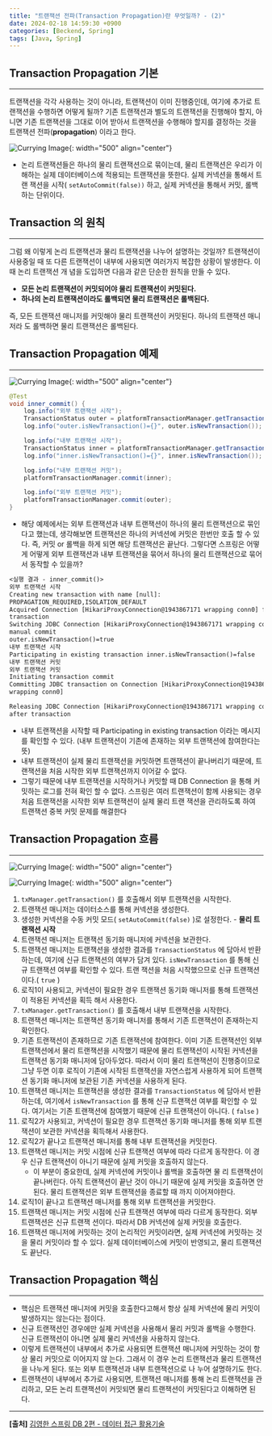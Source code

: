 ```yaml
---
title: "트랜잭션 전파(Transaction Propagation)란 무엇일까? - (2)"
date: 2024-02-18 14:59:30 +0900
categories: [Beckend, Spring]
tags: [Java, Spring]
---
```


## Transaction Propagation 기본

---

트랜잭션을 각각 사용하는 것이 아니라, 트랜잭션이 이미 진행중인데, 여기에 추가로 트랜잭션을 수행하면 어떻게 될까?
기존 트랜잭션과 별도의 트랜잭션을 진행해야 할지, 아니면 기존 트랜잭션을 그대로 이어 받아서 트랜잭션을 수행해야 할지를 결정하는 것을 트랜잭션 전파(**propagation**) 이라고 한다.

![Currying Image](/assets/img/post_img/coding/spring/transaction/transaction_propagation_2_1.png){: width="500" align="center"}

- 논리 트랜잭션들은 하나의 물리 트랜잭션으로 묶이는데, 물리 트랜잭션은 우리가 이해하는 실제 데이터베이스에 적용되는 트랜잭션을 뜻한다. 실제 커넥션을 통해서 트랜 잭션을 시작( `setAutoCommit(false))` 하고, 실제 커넥션을 통해서 커밋, 롤백하는 단위이다.

## Transaction 의 원칙

---

그럼 왜 이렇게 논리 트랜잭션과 물리 트랜잭션을 나누어 설명하는 것일까?
트랜잭션이 사용중일 때 또 다른 트랜잭션이 내부에 사용되면 여러가지 복잡한 상황이 발생한다. 이때 논리 트랜잭션 개 념을 도입하면 다음과 같은 단순한 원칙을 만들 수 있다.

- **모든 논리 트랜잭션이 커밋되어야 물리 트랜잭션이 커밋된다.**
- **하나의 논리 트랜잭션이라도 롤백되면 물리 트랜잭션은 롤백된다.**

즉, 모든 트랜잭션 매니저를 커밋해야 물리 트랜잭션이 커밋된다. 하나의 트랜잭션 매니저라 도 롤백하면 물리 트랜잭션은 롤백된다.

## Transaction Propagation 예제

---

![Currying Image](/assets/img/post_img/coding/spring/transaction/transaction_propagation_2_2.png){: width="500" align="center"}

```java
@Test
void inner_commit() {
	log.info("외부 트랜잭션 시작");
	TransactionStatus outer = platformTransactionManager.getTransaction(new DefaultTransactionAttribute());
	log.info("outer.isNewTransaction()={}", outer.isNewTransaction()); // true

	log.info("내부 트랜잭션 시작");
	TransactionStatus inner = platformTransactionManager.getTransaction(new DefaultTransactionAttribute());
	log.info("inner.isNewTransaction()={}", inner.isNewTransaction()); // false

	log.info("내부 트랜잭션 커밋");
	platformTransactionManager.commit(inner);

	log.info("외부 트랜잭션 커밋");
	platformTransactionManager.commit(outer);
}
```

- 해당 예제에서는 외부 트랜잭션과 내부 트랜잭션이 하나의 물리 트랜잭션으로 묶인다고 했는데, 생각해보면 트랜잭션은 하나의 커넥션에 커밋은 한번만 호출 할 수 있다. 즉, 커밋 or 롤백을 하게 되면 해당 트랜잭션은 끝난다.
  그렇다면 스프링은 어떻게 어떻게 외부 트랜잭션과 내부 트랜잭션을 묶어서 하나의 물리 트랜잭션으로 묶어서 동작할 수 있을까?

```txt
<실행 결과 - inner_commit()>
외부 트랜잭션 시작
Creating new transaction with name [null]:
PROPAGATION_REQUIRED,ISOLATION_DEFAULT
Acquired Connection [HikariProxyConnection@1943867171 wrapping conn0] for JDBC
transaction
Switching JDBC Connection [HikariProxyConnection@1943867171 wrapping conn0] to
manual commit
outer.isNewTransaction()=true
내부 트랜잭션 시작
Participating in existing transaction inner.isNewTransaction()=false
내부 트랜잭션 커밋
외부 트랜잭션 커밋
Initiating transaction commit
Committing JDBC transaction on Connection [HikariProxyConnection@1943867171
wrapping conn0]

Releasing JDBC Connection [HikariProxyConnection@1943867171 wrapping conn0]
after transaction
```

- 내부 트랜잭션을 시작할 때 Participating in existing transaction 이라는 메시지를 확인할 수 있다.
  (내부 트랜잭션이 기존에 존재하는 외부 트랜잭션에 참여한다는 뜻)
- 내부 트랜잭션이 실제 물리 트랜잭션을 커밋하면 트랜잭션이 끝나버리기 때문에, 트랜잭션을 처음 시작한 외부 트랜잭션까지 이어갈 수 없다.
- 그렇기 때문에 내부 트랜잭션을 시작하거나 커밋할 때 DB Connection 을 통해 커밋하는 로그를 전혀 확인 할 수 없다.
  스프링은 여러 트랜잭션이 함께 사용되는 경우 처음 트랜잭션을 시작한 외부 트랜잭션이 실제 물리 트랜 잭션을 관리하도록 하여 트랜잭션 중복 커밋 문제를 해결한다

## Transaction Propagation 흐름

---

![Currying Image](/assets/img/post_img/coding/spring/transaction/transaction_propagation_2_3.png){: width="500" align="center"}

![Currying Image](/assets/img/post_img/coding/spring/transaction/transaction_propagation_2_4.png){: width="500" align="center"}

1. `txManager.getTransaction()` 를 호출해서 외부 트랜잭션을 시작한다.
2. 트랜잭션 매니저는 데이터소스를 통해 커넥션을 생성한다.
3. 생성한 커넥션을 수동 커밋 모드( `setAutoCommit(false)` )로 설정한다. - **물리 트랜잭션 시작**
4. 트랜잭션 매니저는 트랜잭션 동기화 매니저에 커넥션을 보관한다.
5. 트랜잭션 매니저는 트랜잭션을 생성한 결과를 `TransactionStatus` 에 담아서 반환하는데, 여기에 신규
   트랜잭션의 여부가 담겨 있다. `isNewTransaction` 를 통해 신규 트랜잭션 여부를 확인할 수 있다. 트랜
   잭션을 처음 시작했으므로 신규 트랜잭션이다.( `true` )
6. 로직1이 사용되고, 커넥션이 필요한 경우 트랜잭션 동기화 매니저를 통해 트랜잭션이 적용된 커넥션을 획득
   해서 사용한다.
7. `txManager.getTransaction()` 를 호출해서 내부 트랜잭션을 시작한다.
8. 트랜잭션 매니저는 트랜잭션 동기화 매니저를 통해서 기존 트랜잭션이 존재하는지 확인한다.
9. 기존 트랜잭션이 존재하므로 기존 트랜잭션에 참여한다. 이미 기존 트랜잭션인 외부 트랜잭션에서 물리 트랜잭션을 시작했기 때문에 물리 트랜잭션이 시작된 커넥션을 트랜잭션 동기화 매니저에 담아두었다.
   따라서 이미 물리 트랜잭션이 진행중이므로 그냥 두면 이후 로직이 기존에 시작된 트랜잭션을 자연스럽게 사용하게 되어 트랜잭션 동기화 매니저에 보관된 기존 커넥션을 사용하게 된다.
10. 트랜잭션 매니저는 트랜잭션을 생성한 결과를 `TransactionStatus` 에 담아서 반환하는데, 여기에서 `isNewTransaction` 를 통해 신규 트랜잭션 여부를 확인할 수 있다. 여기서는 기존 트랜잭션에 참여했기 때문에 신규 트랜잭션이 아니다. ( `false` )
11. 로직2가 사용되고, 커넥션이 필요한 경우 트랜잭션 동기화 매니저를 통해 외부 트랜잭션이 보관한 커넥션을 획득해서 사용한다.
12. 로직2가 끝나고 트랜잭션 매니저를 통해 내부 트랜잭션을 커밋한다.
13. 트랜잭션 매니저는 커밋 시점에 신규 트랜잭션 여부에 따라 다르게 동작한다. 이 경우 신규 트랜잭션이 아니기 때문에 실제 커밋을 호출하지 않는다.
    - 이 부분이 중요한데, 실제 커넥션에 커밋이나 롤백을 호출하면 물 리 트랜잭션이 끝나버린다. 아직 트랜잭션이 끝난 것이 아니기 때문에 실제 커밋을 호출하면 안된다. 물리 트랜잭션은 외부 트랜잭션을 종료할 때 까지 이어져야한다.
14. 로직1이 끝나고 트랜잭션 매니저를 통해 외부 트랜잭션을 커밋한다.
15. 트랜잭션 매니저는 커밋 시점에 신규 트랜잭션 여부에 따라 다르게 동작한다. 외부 트랜잭션은 신규 트랜잭
    션이다. 따라서 DB 커넥션에 실제 커밋을 호출한다.
16. 트랜잭션 매니저에 커밋하는 것이 논리적인 커밋이라면, 실제 커넥션에 커밋하는 것을 물리 커밋이라 할 수
    있다. 실제 데이터베이스에 커밋이 반영되고, 물리 트랜잭션도 끝난다.

## Transaction Propagation 핵심

---

- 핵심은 트랜잭션 매니저에 커밋을 호출한다고해서 항상 실제 커넥션에 물리 커밋이 발생하지는 않는다는 점이다.
- 신규 트랜잭션인 경우에만 실제 커넥션을 사용해서 물리 커밋과 롤백을 수행한다. 신규 트랜잭션이 아니면 실제 물리 커넥션을 사용하지 않는다.
- 이렇게 트랜잭션이 내부에서 추가로 사용되면 트랜잭션 매니저에 커밋하는 것이 항상 물리 커밋으로 이어지지 않 는다. 그래서 이 경우 논리 트랜잭션과 물리 트랜잭션을 나누게 된다. 또는 외부 트랜잭션과 내부 트랜잭션으로 나 누어 설명하기도 한다.
- 트랜잭션이 내부에서 추가로 사용되면, 트랜잭션 매니저를 통해 논리 트랜잭션을 관리하고, 모든 논리 트랜잭션이 커밋되면 물리 트랜잭션이 커밋된다고 이해하면 된다.

---

**[출처]** [김영한 스프링 DB 2편 - 데이터 접근 활용기술](https://www.inflearn.com/course/%EC%8A%A4%ED%94%84%EB%A7%81-db-2/dashboard)

